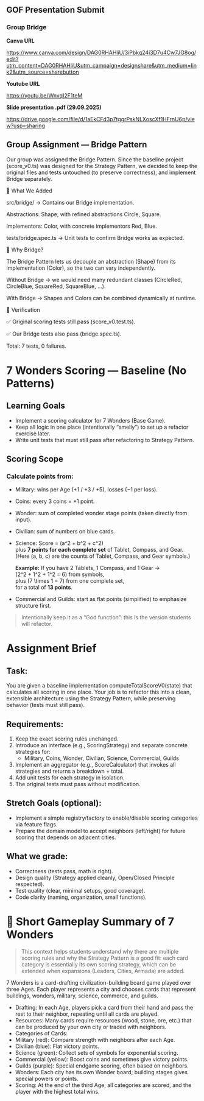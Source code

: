 ## GOF Presentation Submit
### Group Bridge
**Canva URL**

https://www.canva.com/design/DAG0RHAHliU/3iPbkq24i3D7u4Cw7JG8og/edit?utm_content=DAG0RHAHliU&utm_campaign=designshare&utm_medium=link2&utm_source=sharebutton

**Youtube URL**

https://youtu.be/WnvqI2F1teM

**Slide presentation .pdf (29.09.2025)**

https://drive.google.com/file/d/1aEkCFd3p7tggrPskNLXoscXf1HFrnU6p/view?usp=sharing

## Group Assignment — Bridge Pattern

Our group was assigned the Bridge Pattern.
Since the baseline project (score_v0.ts) was designed for the Strategy Pattern, we decided to keep the original files and tests untouched (to preserve correctness), and implement Bridge separately.

🔹 What We Added

src/bridge/ → Contains our Bridge implementation.

Abstractions: Shape, with refined abstractions Circle, Square.

Implementors: Color, with concrete implementors Red, Blue.

tests/bridge.spec.ts → Unit tests to confirm Bridge works as expected.

🔹 Why Bridge?

The Bridge Pattern lets us decouple an abstraction (Shape) from its implementation (Color), so the two can vary independently.

Without Bridge → we would need many redundant classes (CircleRed, CircleBlue, SquareRed, SquareBlue, …).

With Bridge → Shapes and Colors can be combined dynamically at runtime.

🔹 Verification

✅ Original scoring tests still pass (score_v0.test.ts).

✅ Our Bridge tests also pass (bridge.spec.ts).

Total: 7 tests, 0 failures.

# 7 Wonders Scoring — Baseline (No Patterns)

## Learning Goals
- Implement a scoring calculator for 7 Wonders (Base Game).
- Keep all logic in one place (intentionally “smelly”) to set up a refactor exercise later.
- Write unit tests that must still pass after refactoring to Strategy Pattern.

## Scoring Scope

### Calculate points from:
- Military: wins per Age (+1 / +3 / +5), losses (−1 per loss).
- Coins: every 3 coins = +1 point.
- Wonder: sum of completed wonder stage points (taken directly from input).
- Civilian: sum of numbers on blue cards.
- Science: Score = \(a^2 + b^2 + c^2\)  
  plus **7 points for each complete set** of Tablet, Compass, and Gear.  
  (Here \(a, b, c\) are the counts of Tablet, Compass, and Gear symbols.)
  
  **Example:** If you have 2 Tablets, 1 Compass, and 1 Gear →  
  \(2^2 + 1^2 + 1^2 = 6\) from symbols,  
  plus \(7 \times 1 = 7\) from one complete set,  
  for a total of **13 points**.
- Commercial and Guilds: start as flat points (simplified) to emphasize structure first.

> Intentionally keep it as a “God function”: this is the version students will refactor.

# Assignment Brief

## Task:
You are given a baseline implementation computeTotalScoreV0(state) that calculates all scoring in one place.
Your job is to refactor this into a clean, extensible architecture using the Strategy Pattern, while preserving behavior (tests must still pass).

## Requirements:
1.  Keep the exact scoring rules unchanged.
2.	Introduce an interface (e.g., ScoringStrategy) and separate concrete strategies for:
    - Military, Coins, Wonder, Civilian, Science, Commercial, Guilds
3.	Implement an aggregator (e.g., ScoreCalculator) that invokes all strategies and returns a breakdown + total.
4.	Add unit tests for each strategy in isolation.
5.	The original tests must pass without modification.

## Stretch Goals (optional):
- Implement a simple registry/factory to enable/disable scoring categories via feature flags.
- Prepare the domain model to accept neighbors (left/right) for future scoring that depends on adjacent cities.

## What we grade:
- Correctness (tests pass, math is right).
- Design quality (Strategy applied cleanly, Open/Closed Principle respected).
- Test quality (clear, minimal setups, good coverage).
- Code clarity (naming, organization, small functions).



# 📖 Short Gameplay Summary of 7 Wonders
> This context helps students understand why there are multiple scoring rules and why the Strategy Pattern is a good fit: each card category is essentially its own scoring strategy, which can be extended when expansions (Leaders, Cities, Armada) are added.

7 Wonders is a card-drafting civilization-building board game played over three Ages.
Each player represents a city and chooses cards that represent buildings, wonders, military, science, commerce, and guilds.
- Drafting: In each Age, players pick a card from their hand and pass the rest to their neighbor, repeating until all cards are played.
- Resources: Many cards require resources (wood, stone, ore, etc.) that can be produced by your own city or traded with neighbors.
- Categories of Cards:
- Military (red): Compare strength with neighbors after each Age.
- Civilian (blue): Flat victory points.
- Science (green): Collect sets of symbols for exponential scoring.
- Commercial (yellow): Boost coins and sometimes give victory points.
- Guilds (purple): Special endgame scoring, often based on neighbors.
- Wonders: Each city has its own Wonder board; building stages gives special powers or points.
- Scoring: At the end of the third Age, all categories are scored, and the player with the highest total wins.

